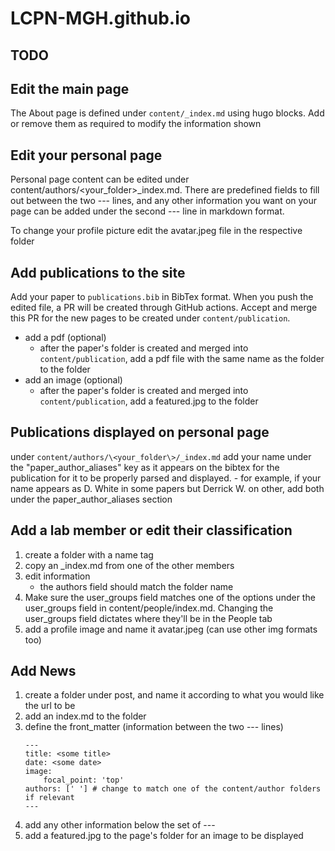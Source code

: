 # LCPN-MGH.github.io

## TODO

## Edit the main page
The About page is defined under `content/_index.md` using hugo blocks. Add or remove them as required to modify the information shown

## Edit your personal page

Personal page content can be edited under content/authors/\<your_folder\>_index.md. There are predefined fields to fill out between the two --- lines, and any other information you want on your page can be added under the second --- line in markdown format.

To change your profile picture edit the avatar.jpeg file in the respective folder

## Add publications to the site

Add your paper to `publications.bib` in BibTex format. When you push the edited file, a PR will be created through GitHub actions. Accept and merge this PR for the new pages to be created under `content/publication`. 

- add a pdf (optional)
    - after the paper's folder is created and merged into `content/publication`, add a pdf file with the same name as the folder to the folder
- add an image (optional)
    - after the paper's folder is created and merged into `content/publication`, add a featured.jpg to the folder 

## Publications displayed on personal page

under `content/authors/\<your_folder\>/_index.md` add your name under the "paper_author_aliases" key as it appears on the bibtex for the publication for it to be properly parsed and displayed.
    - for example, if your name appears as D. White in some papers but Derrick W. on other, add both under the paper_author_aliases section 

## Add a lab member or edit their classification

1. create a folder with a name tag
2. copy an _index.md from one of the other members
3. edit information
    - the authors field should match the folder name
4. Make sure the user_groups field matches one of the options under the user_groups field in content/people/index.md. Changing the user_groups field dictates where they'll be in the People tab
5. add a profile image and name it avatar.jpeg (can use other img formats too)

## Add News 

1. create a folder under post, and name it according to what you would like the url to be
2. add an index.md to the folder
3. define the front_matter (information between the two --- lines)
    ```
    ---
    title: <some title>
    date: <some date>
    image:
        focal_point: 'top'
    authors: [' '] # change to match one of the content/author folders if relevant
    ---
4. add any other information below the set of ---
5. add a featured.jpg to the page's folder for an image to be displayed

